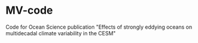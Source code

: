 # MV-code
Code for Ocean Science publication "Effects of strongly eddying oceans on multidecadal climate variability in the CESM"
